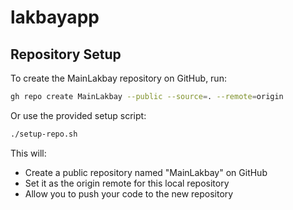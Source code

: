 # lakbayapp

## Repository Setup

To create the MainLakbay repository on GitHub, run:

```bash
gh repo create MainLakbay --public --source=. --remote=origin
```

Or use the provided setup script:

```bash
./setup-repo.sh
```

This will:
- Create a public repository named "MainLakbay" on GitHub
- Set it as the origin remote for this local repository
- Allow you to push your code to the new repository